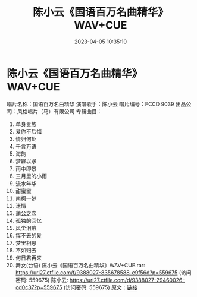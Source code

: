 ﻿---
title: 陈小云《国语百万名曲精华》WAV+CUE
date: 2023-04-05 10:35:10
categories: WAV车载音乐、镜像
tags: 华语中文
---
# 陈小云《国语百万名曲精华》WAV+CUE

唱片名称：国语百万名曲精华
演唱歌手：陈小云
唱片编号：FCCD 9039
出品公司：风格唱片（马）有限公司
专辑曲目：
01. 单身贵族
02. 爱你不后悔
03. 情归何处
04. 千言万语
05. 海韵
06. 梦寐以求
07. 雨中即景
08. 三月里的小雨
09. 流水年华
10. 甜蜜蜜
11. 南柯一梦
12. 迷情
13. 蒲公之恋
14. 孤独的回忆
15. 风尘泪痕
16. 挥不去的爱
17. 梦里相思
18. 不如归去
19. 何日君再来
20. 舞女(台语)
陈小云《国语百万名曲精华》WAV+CUE.rar: https://url27.ctfile.com/f/9388027-835678588-e9f56d?p=559675
(访问密码: 559675)
陈小云: https://url27.ctfile.com/d/9388027-29460026-cd0c37?p=559675
(访问密码: 559675)
原文：[链接](https://blog.sina.com.cn/s/blog_1647c7e76010311at.html)